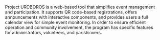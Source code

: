 Project UROBOROS is a web-based tool that simplifies event management and participation. It supports QR code-based registrations, offers announcements with interactive components, and provides users a full calendar view for simple event monitoring. In order to ensure efficient operation and community involvement, the program has specific features for administrators, volunteers, and parishioners.
